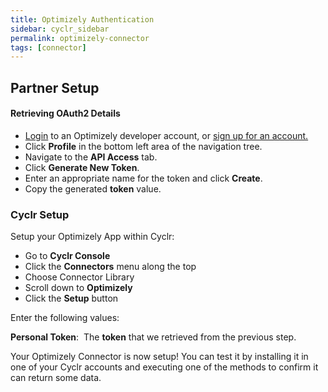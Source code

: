 ```yaml
---
title: Optimizely Authentication
sidebar: cyclr_sidebar
permalink: optimizely-connector
tags: [connector]
---
```


## Partner Setup

#### Retrieving OAuth2 Details

*   [Login](https://app.optimizely.com/v2/profile/api) to an Optimizely developer account, or [sign up for an account.](https://www.optimizely.com/rollouts/)
*   Click **Profile** in the bottom left area of the navigation tree.
*   Navigate to the **API Access** tab.
*   Click **Generate New Token**.
*   Enter an appropriate name for the token and click **Create**.
*   Copy the generated **token** value.

### Cyclr Setup

Setup your Optimizely App within Cyclr:

*   Go to **Cyclr Console**
*   Click the **Connectors** menu along the top
*   Choose Connector Library
*   Scroll down to **Optimizely**
*   Click the **Setup** button

Enter the following values:

**Personal Token**:  The **token** that we retrieved from the previous step.

Your Optimizely Connector is now setup! You can test it by installing it in one of your Cyclr accounts and executing one of the methods to confirm it can return some data.
